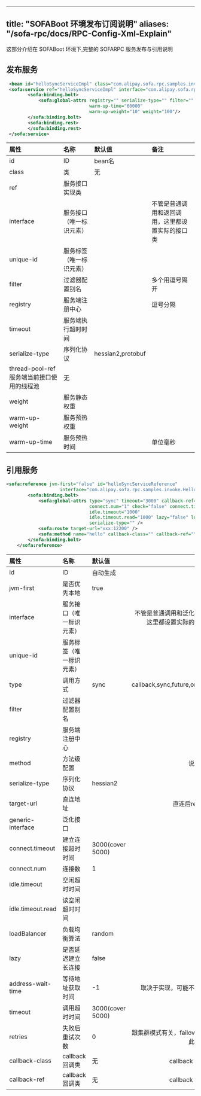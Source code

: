 
---
title: "SOFABoot 环境发布订阅说明"
aliases: "/sofa-rpc/docs/RPC-Config-Xml-Explain"
---



这部分介绍在 SOFABoot 环境下,完整的 SOFARPC 服务发布与引用说明

## 发布服务

```xml
 <bean id="helloSyncServiceImpl" class="com.alipay.sofa.rpc.samples.invoke.HelloSyncServiceImpl"/>
 <sofa:service ref="helloSyncServiceImpl" interface="com.alipay.sofa.rpc.samples.invoke.HelloSyncService" unique-id="">
        <sofa:binding.bolt>
            <sofa:global-attrs registry="" serialize-type="" filter="" timeout="3000" thread-pool-ref=""
                               warm-up-time="60000"
                               warm-up-weight="10" weight="100"/>
        </sofa:binding.bolt>
        <sofa:binding.rest>
        </sofa:binding.rest>
 </sofa:service>
```

| 属性           | 名称                    | 默认值              | 备注                                                                       |
|:--------------|:-----------------------|:-------------------|:---------------------------------------------------------------------------|
| id            | ID                     | bean名              |                                                                            |
| class         |  类                    |               无    |                                 |
| ref           | 服务接口实现类           |                    |                                                                            |
| interface     | 服务接口（唯一标识元素）  |                     | 不管是普通调用和返回调用，这里都设置实际的接口类                                 |
| unique-id     | 服务标签（唯一标识元素）  |                     |                                                                            |
| filter        | 过滤器配置别名           |                    | 多个用逗号隔开                                                               |
| registry      | 服务端注册中心           |                    |  逗号分隔                                                                       |
| timeout       | 服务端执行超时时间        |                    |                                                                            |
| serialize-type| 序列化协议              | hessian2,protobuf   |                                                                            |                                                                          |
| thread-pool-ref 服务端当前接口使用的线程池 | 无                 |                    |                                                                            |
| weight        | 服务静态权重             |                    |                                                                            |
| warm-up-weight| 服务预热权重             |                    |                                                                            |
| warm-up-time  | 服务预热时间             |                    |    单位毫秒                                                                        |

## 引用服务

```xml
<sofa:reference jvm-first="false" id="helloSyncServiceReference"
                    interface="com.alipay.sofa.rpc.samples.invoke.HelloSyncService" unique-id="">
        <sofa:binding.bolt>
            <sofa:global-attrs type="sync" timeout="3000" callback-ref="" callback-class="" address-wait-time="1000"
                               connect.num="1" check="false" connect.timeout="1000" filter="" generic-interface=""
                               idle.timeout="1000"
                               idle.timeout.read="1000" lazy="false" loadBalancer="" registry="" retries="1"
                               serialize-type="" />
            <sofa:route target-url="xxx:12200" />
            <sofa:method name="hello" callback-class="" callback-ref="" timeout="3000" type="sync"/>
        </sofa:binding.bolt>
    </sofa:reference>
```

| 属性 | 名称 | 默认值 | 备注 |
|:---|:-----|:---|-----:|
| id | ID | 自动生成 |  |
| jvm-first | 是否优先本地 | true |  |
| interface   | 服务接口（唯一标识元素）  |                    | 不管是普通调用和泛化调用，这里都设置实际的接口类                                 |
| unique-id      | 服务标签（唯一标识元素）  |                    |                                                                            |
| type |  调用方式 |  sync |  callback,sync,future,oneway |
| filter | 过滤器配置别名 |  | List |
| registry | 服务端注册中心 |  | List |
| method | 方法级配置 |  | 说明同上 |
| serialize-type | 序列化协议 | hessian2 |  |
| target-url | 直连地址 |  | 直连后register |
| generic-interface | 泛化接口 |  |  |
| connect.timeout | 建立连接超时时间 | 3000(cover 5000) |  |
| connect.num | 连接数 | 1 |  |
| idle.timeout | 空闲超时时间 |  |  |
| idle.timeout.read | 读空闲超时时间 |  |  |
| loadBalancer | 负载均衡算法 | random |  |
| lazy | 是否延迟建立长连接 | false |  |
| address-wait-time | 等待地址获取时间 | -1 | 取决于实现，可能不生效。 |
| timeout | 调用超时时间 | 3000(cover 5000) |  |
| retries | 失败后重试次数 | 0 | 跟集群模式有关，failover读取此参数。 |
| callback-class | callback 回调类 | 无 |  callback 才可用 |
| callback-ref | callback 回调类 | 无 |  callback 才可用 |
